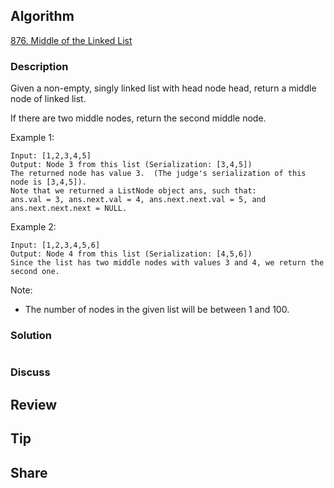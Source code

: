 ## Algorithm

[876. Middle of the Linked List](https://leetcode.com/problems/middle-of-the-linked-list/)

### Description

Given a non-empty, singly linked list with head node head, return a middle node of linked list.

If there are two middle nodes, return the second middle node.



Example 1:
```
Input: [1,2,3,4,5]
Output: Node 3 from this list (Serialization: [3,4,5])
The returned node has value 3.  (The judge's serialization of this node is [3,4,5]).
Note that we returned a ListNode object ans, such that:
ans.val = 3, ans.next.val = 4, ans.next.next.val = 5, and ans.next.next.next = NULL.
```

Example 2:

```
Input: [1,2,3,4,5,6]
Output: Node 4 from this list (Serialization: [4,5,6])
Since the list has two middle nodes with values 3 and 4, we return the second one.
```

Note:

- The number of nodes in the given list will be between 1 and 100.

### Solution

```java

```

### Discuss

## Review


## Tip


## Share
